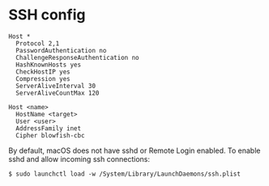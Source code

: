 # SSH config

```shell
Host *
  Protocol 2,1
  PasswordAuthentication no
  ChallengeResponseAuthentication no
  HashKnownHosts yes
  CheckHostIP yes
  Compression yes
  ServerAliveInterval 30
  ServerAliveCountMax 120

Host <name>
  HostName <target>
  User <user>
  AddressFamily inet
  Cipher blowfish-cbc
```

By default, macOS does not have sshd or Remote Login enabled. To enable sshd and allow incoming ssh connections:

```shell
$ sudo launchctl load -w /System/Library/LaunchDaemons/ssh.plist
```
